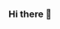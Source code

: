 ### Hi there 👋
<!--
**izimio/izimio** is a ✨ _special_ ✨ repository because its `README.md` (this file) appears on your GitHub profile.

Here are some ideas to get you started:
<-------------------------------------

- 🔭 I’m currently working on ... P5
- 🌱 I’m currently learning ... react.JS

------------------------------------->

